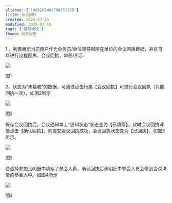 ```yaml
---
aliases: ["1966262408706552159"]
title: 会议回执
created: 2025-07-15
modified: 2025-07-15
tags: ['基础模块']
theme: 政务应用
---
```


1 、列表展示当前用户作为会务员/单位领导时所在单位的会议回执数据，并且可以进行议程回执、会议回执，如图1所示

![](81cce0d64830a086aa65ab5e4c931ce5.jpg)

图1

2、状态为“未接收”的数据，可通过点击行尾【会议回执】可进行会议回执（只能回执一次），如图2所示

![](d71d877828a8c1badd7b89922dbc77b3.jpg)

图2

保存会议回执后，会议通知单上“通知状态”状态变为【已填写】，此时会议回执详情点击【确认回执】，则提交会议回执成功，会议回执状态变为【已回执】，如图3所示。

![](483a5c043855ad86117f632ec5a3b2ed.jpg)

图3

若选择参加且明细中填写了参会人员，确认回执后该明细中参会人员会带到会议详情的参会人中。如图4所示

![](3a0d413eb014d33ba86114a9906010bd.jpg)

图4